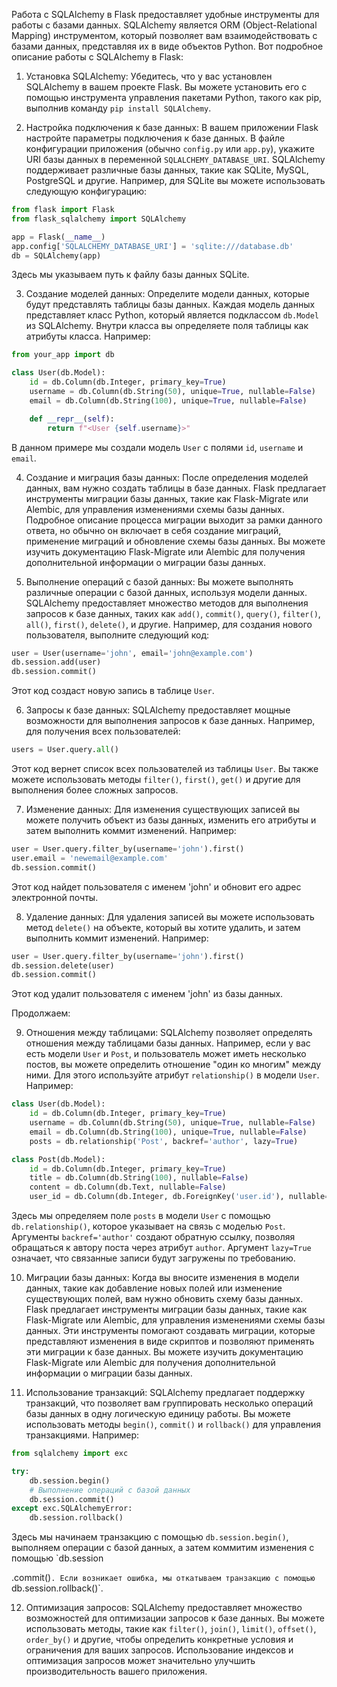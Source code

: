 Работа с SQLAlchemy в Flask предоставляет удобные инструменты для работы с базами данных. SQLAlchemy является ORM (Object-Relational Mapping) инструментом, который позволяет вам взаимодействовать с базами данных, представляя их в виде объектов Python. Вот подробное описание работы с SQLAlchemy в Flask:

1. Установка SQLAlchemy: Убедитесь, что у вас установлен SQLAlchemy в вашем проекте Flask. Вы можете установить его с помощью инструмента управления пакетами Python, такого как pip, выполнив команду `pip install SQLAlchemy`.

2. Настройка подключения к базе данных: В вашем приложении Flask настройте параметры подключения к базе данных. В файле конфигурации приложения (обычно `config.py` или `app.py`), укажите URI базы данных в переменной `SQLALCHEMY_DATABASE_URI`. SQLAlchemy поддерживает различные базы данных, такие как SQLite, MySQL, PostgreSQL и другие. Например, для SQLite вы можете использовать следующую конфигурацию:
```python
from flask import Flask
from flask_sqlalchemy import SQLAlchemy

app = Flask(__name__)
app.config['SQLALCHEMY_DATABASE_URI'] = 'sqlite:///database.db'
db = SQLAlchemy(app)
```
Здесь мы указываем путь к файлу базы данных SQLite.

3. Создание моделей данных: Определите модели данных, которые будут представлять таблицы базы данных. Каждая модель данных представляет класс Python, который является подклассом `db.Model` из SQLAlchemy. Внутри класса вы определяете поля таблицы как атрибуты класса. Например:
```python
from your_app import db

class User(db.Model):
    id = db.Column(db.Integer, primary_key=True)
    username = db.Column(db.String(50), unique=True, nullable=False)
    email = db.Column(db.String(100), unique=True, nullable=False)

    def __repr__(self):
        return f"<User {self.username}>"
```
В данном примере мы создали модель `User` с полями `id`, `username` и `email`.

4. Создание и миграция базы данных: После определения моделей данных, вам нужно создать таблицы в базе данных. Flask предлагает инструменты миграции базы данных, такие как Flask-Migrate или Alembic, для управления изменениями схемы базы данных. Подробное описание процесса миграции выходит за рамки данного ответа, но обычно он включает в себя создание миграций, применение миграций и обновление схемы базы данных. Вы можете изучить документацию Flask-Migrate или Alembic для получения дополнительной информации о миграции базы данных.

5. Выполнение операций с базой данных: Вы можете выполнять различные операции с базой данных, используя модели данных. SQLAlchemy предоставляет множество методов для выполнения запросов к базе данных, таких как `add()`, `commit()`, `query()`, `filter()`, `all()`, `first()`, `delete()`, и другие. Например, для создания нового пользователя, выполните следующий код:

```python
user = User(username='john', email='john@example.com')
db.session.add(user)
db.session.commit()
```

Этот код создаст новую запись в таблице `User`.

6. Запросы к базе данных: SQLAlchemy предоставляет мощные возможности для выполнения запросов к базе данных. Например, для получения всех пользователей:

```python
users = User.query.all()
```

Этот код вернет список всех пользователей из таблицы `User`. Вы также можете использовать методы `filter()`, `first()`, `get()` и другие для выполнения более сложных запросов.

7. Изменение данных: Для изменения существующих записей вы можете получить объект из базы данных, изменить его атрибуты и затем выполнить коммит изменений. Например:

```python
user = User.query.filter_by(username='john').first()
user.email = 'newemail@example.com'
db.session.commit()
```

Этот код найдет пользователя с именем 'john' и обновит его адрес электронной почты.

8. Удаление данных: Для удаления записей вы можете использовать метод `delete()` на объекте, который вы хотите удалить, и затем выполнить коммит изменений. Например:

```python
user = User.query.filter_by(username='john').first()
db.session.delete(user)
db.session.commit()
```

Этот код удалит пользователя с именем 'john' из базы данных.

Продолжаем:

9. Отношения между таблицами: SQLAlchemy позволяет определять отношения между таблицами базы данных. Например, если у вас есть модели `User` и `Post`, и пользователь может иметь несколько постов, вы можете определить отношение "один ко многим" между ними. Для этого используйте атрибут `relationship()` в модели `User`. Например:

```python
class User(db.Model):
    id = db.Column(db.Integer, primary_key=True)
    username = db.Column(db.String(50), unique=True, nullable=False)
    email = db.Column(db.String(100), unique=True, nullable=False)
    posts = db.relationship('Post', backref='author', lazy=True)

class Post(db.Model):
    id = db.Column(db.Integer, primary_key=True)
    title = db.Column(db.String(100), nullable=False)
    content = db.Column(db.Text, nullable=False)
    user_id = db.Column(db.Integer, db.ForeignKey('user.id'), nullable=False)
```

Здесь мы определяем поле `posts` в модели `User` с помощью `db.relationship()`, которое указывает на связь с моделью `Post`. Аргументы `backref='author'` создают обратную ссылку, позволяя обращаться к автору поста через атрибут `author`. Аргумент `lazy=True` означает, что связанные записи будут загружены по требованию.

10. Миграции базы данных: Когда вы вносите изменения в модели данных, такие как добавление новых полей или изменение существующих полей, вам нужно обновить схему базы данных. Flask предлагает инструменты миграции базы данных, такие как Flask-Migrate или Alembic, для управления изменениями схемы базы данных. Эти инструменты помогают создавать миграции, которые представляют изменения в виде скриптов и позволяют применять эти миграции к базе данных. Вы можете изучить документацию Flask-Migrate или Alembic для получения дополнительной информации о миграции базы данных.

11. Использование транзакций: SQLAlchemy предлагает поддержку транзакций, что позволяет вам группировать несколько операций базы данных в одну логическую единицу работы. Вы можете использовать методы `begin()`, `commit()` и `rollback()` для управления транзакциями. Например:

```python
from sqlalchemy import exc

try:
    db.session.begin()
    # Выполнение операций с базой данных
    db.session.commit()
except exc.SQLAlchemyError:
    db.session.rollback()
```

Здесь мы начинаем транзакцию с помощью `db.session.begin()`, выполняем операции с базой данных, а затем коммитим изменения с помощью `db.session

.commit()`. Если возникает ошибка, мы откатываем транзакцию с помощью `db.session.rollback()`.

12. Оптимизация запросов: SQLAlchemy предоставляет множество возможностей для оптимизации запросов к базе данных. Вы можете использовать методы, такие как `filter()`, `join()`, `limit()`, `offset()`, `order_by()` и другие, чтобы определить конкретные условия и ограничения для ваших запросов. Использование индексов и оптимизация запросов может значительно улучшить производительность вашего приложения.

